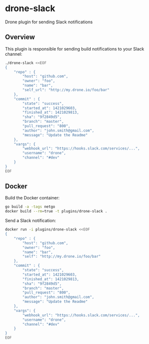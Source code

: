 # drone-slack
Drone plugin for sending Slack notifications


## Overview

This plugin is responsible for sending build notifications to your Slack channel:

```sh
./drone-slack <<EOF
{
    "repo" : {
        "host": "github.com",
        "owner": "foo",
        "name": "bar",
        "self_url": "http://my.drone.io/foo/bar"
    },
    "commit" : {
        "state": "success",
        "started_at": 1421029603,
        "finished_at": 1421029813,
        "sha": "9f2849d5",
        "branch": "master",
        "pull_request": "800",
        "author": "john.smith@gmail.com",
        "message": "Update the Readme"
    },
    "vargs": {
        "webhook_url": "https://hooks.slack.com/services/...",
        "username": "drone", 
        "channel": "#dev"
    }
}
EOF
```

## Docker

Build the Docker container:

```sh
go build -a -tags netgo
docker build --rm=true -t plugins/drone-slack .
```

Send a Slack notification:

```sh
docker run -i plugins/drone-slack <<EOF
{
    "repo" : {
        "host": "github.com",
        "owner": "foo",
        "name": "bar",
        "self": "http://my.drone.io/foo/bar"
    },
    "commit" : {
        "state": "success",
        "started_at": 1421029603,
        "finished_at": 1421029813,
        "sha": "9f2849d5",
        "branch": "master",
        "pull_request": "800",
        "author": "john.smith@gmail.com",
        "message": "Update the Readme"
    },
    "vargs": {
        "webhook_url": "https://hooks.slack.com/services/...",
        "username": "drone", 
        "channel": "#dev"
    }
}
EOF
```
